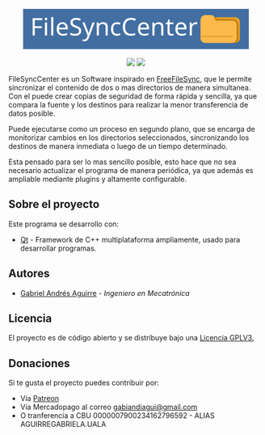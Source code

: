 <p align="center">
    <img src="src/img/logo.svg" height="80">
</p>

<p align="center">
    <a><img src="https://img.shields.io/badge/version-v0.0.1--dev-red"></a>
    <a><img src="https://img.shields.io/badge/S.O.-Linux-blue"></a>
</p>

FileSyncCenter es un Software inspirado en [FreeFileSync](https://freefilesync.org/), que le permite sincronizar el contenido de dos o mas directorios de manera simultanea. Con el puede crear copias de seguridad de forma rápida y sencilla, ya que compara la fuente y los destinos para realizar la menor transferencia de datos posible.

Puede ejecutarse como un proceso en segundo plano, que se encarga de monitorizar cambios en los directorios seleccionados, sincronizando los destinos de manera inmediata o luego de un tiempo determinado.

Esta pensado para ser lo mas sencillo posible, esto hace que no sea necesario actualizar el programa de manera periódica, ya que además es ampliable mediante plugins y altamente configurable.

## Sobre el proyecto

Este programa se desarrollo con:

- [Qt](https://www.qt.io/) - Framework de C++ multiplataforma ampliamente, usado para desarrollar programas.

## Autores

- [Gabriel Andrés Aguirre](https://www.github.com/GabiAndi) - *Ingeniero en Mecatrónica*

## Licencia

El proyecto es de código abierto y se distribuye bajo una [Licencia GPLV3.](https://choosealicense.com/licenses/gpl-3.0)

## Donaciones

Si te gusta el proyecto puedes contribuir por:

- Vía [Patreon](https://www.patreon.com/GabiAndi)
- Vía Mercadopago al correo [gabiandiagui@gmail.com](mailto:gabiandiagui@gmail.com)
- O tranferencia a CBU 0000007900234162796592 - ALIAS AGUIRREGABRIELA.UALA